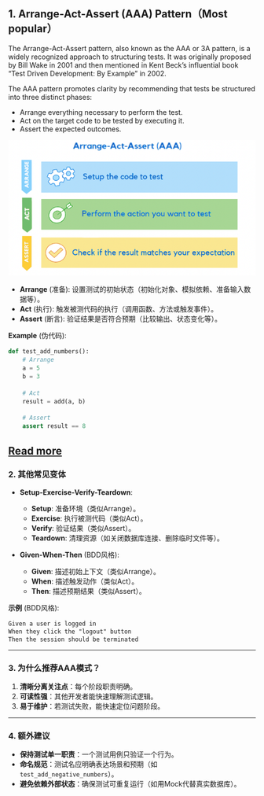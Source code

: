 ## 1. **Arrange-Act-Assert (AAA) Pattern**（Most popular）

The Arrange-Act-Assert pattern, also known as the AAA or 3A pattern, is a widely recognized approach to structuring tests. It was originally proposed by Bill Wake in 2001 and then mentioned in Kent Beck’s influential book “Test Driven Development: By Example” in 2002.

The AAA pattern promotes clarity by recommending that tests be structured into three distinct phases:

- Arrange everything necessary to perform the test.
- Act on the target code to be tested by executing it.
- Assert the expected outcomes.

![](unit-test-3A-pattern.png)
- **Arrange** (准备): 设置测试的初始状态（初始化对象、模拟依赖、准备输入数据等）。
- **Act** (执行): 触发被测代码的执行（调用函数、方法或触发事件）。
- **Assert** (断言): 验证结果是否符合预期（比较输出、状态变化等）。

**Example** (伪代码):
```python
def test_add_numbers():
    # Arrange
    a = 5
    b = 3
    
    # Act
    result = add(a, b)
    
    # Assert
    assert result == 8
```
[Read more](https://semaphoreci.com/blog/aaa-pattern-test-automation#:~:text=The%20AAA%20pattern%20promotes%20clarity%20by%20recommending%20that,tested%20by%20executing%20it.%20Assert%20the%20expected%20outcomes.)
---

### 2. **其他常见变体**
- **Setup-Exercise-Verify-Teardown**:
  - **Setup**: 准备环境（类似Arrange）。
  - **Exercise**: 执行被测代码（类似Act）。
  - **Verify**: 验证结果（类似Assert）。
  - **Teardown**: 清理资源（如关闭数据库连接、删除临时文件等）。

- **Given-When-Then** (BDD风格):
  - **Given**: 描述初始上下文（类似Arrange）。
  - **When**: 描述触发动作（类似Act）。
  - **Then**: 描述预期结果（类似Assert）。

**示例** (BDD风格):
```gherkin
Given a user is logged in
When they click the "logout" button
Then the session should be terminated
```

---

### 3. **为什么推荐AAA模式？**
1. **清晰分离关注点**：每个阶段职责明确。
2. **可读性强**：其他开发者能快速理解测试逻辑。
3. **易于维护**：若测试失败，能快速定位问题阶段。

---

### 4. **额外建议**
- **保持测试单一职责**：一个测试用例只验证一个行为。
- **命名规范**：测试名应明确表达场景和预期（如 `test_add_negative_numbers`）。
- **避免依赖外部状态**：确保测试可重复运行（如用Mock代替真实数据库）。
